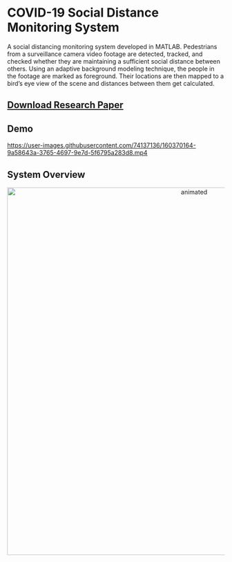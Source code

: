 # COVID-19 Social Distance Monitoring System
A social distancing monitoring system developed in MATLAB. Pedestrians from a surveillance camera video footage are detected, tracked, and checked whether they are maintaining a sufficient social distance between others. Using an adaptive background modeling technique, the people in the footage are marked as foreground. Their locations are then mapped to a bird’s eye view of the scene and distances between them get calculated. 
## [Download Research Paper](https://drive.google.com/uc?export=download&id=1DZcpzx8U7ZjI-6sCbALl8MjQ4DADTPRM)
## Demo
https://user-images.githubusercontent.com/74137136/160370164-9a58643a-3765-4697-9e7d-5f6795a283d8.mp4
## System Overview
<p align="center">
  <img src="https://user-images.githubusercontent.com/74137136/154837668-e3da788e-8f5a-4d01-bdbb-03cc467d2191.jpg" alt="animated" width="850"/>
</p>
